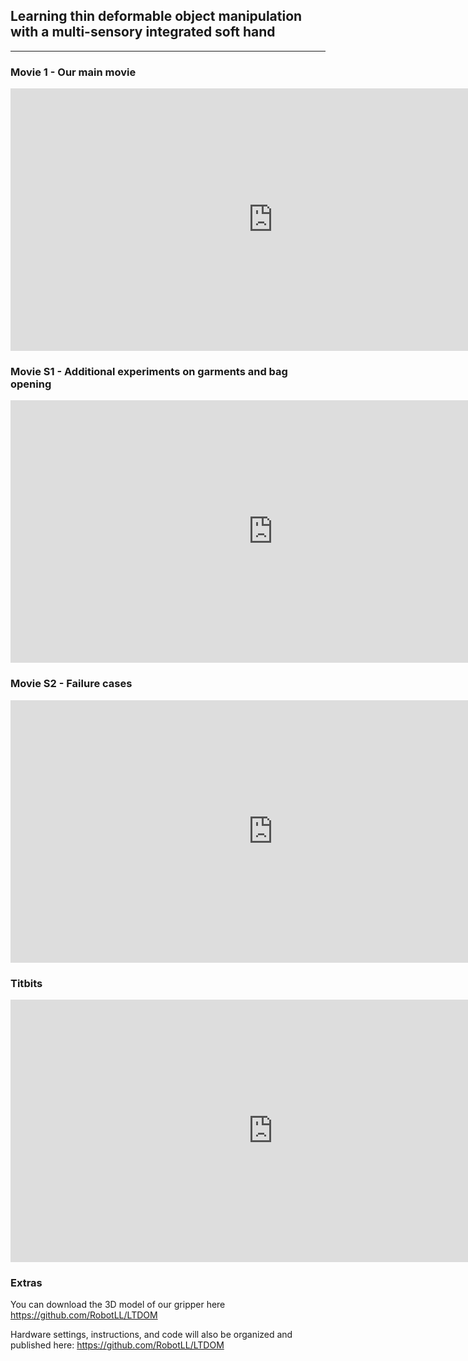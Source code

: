 ## Learning thin deformable object manipulation with a multi-sensory integrated soft hand

___
### Movie 1 - Our main movie

<iframe width="840" height="420" src="https://www.youtube.com/embed/ZkQhlO6V6PA?si=pMFVisqbz3Kuhk4Q" title="YouTube video player" frameborder="0" allow="accelerometer; autoplay; clipboard-write; encrypted-media; gyroscope; picture-in-picture; web-share" allowfullscreen></iframe>

### Movie S1 - Additional experiments on garments and bag opening

<iframe width="840" height="420" src="https://www.youtube.com/embed/xg2s6ffbaIE?si=eXoriZMcodCzgREU" title="YouTube video player" frameborder="0" allow="accelerometer; autoplay; clipboard-write; encrypted-media; gyroscope; picture-in-picture; web-share" allowfullscreen></iframe>

### Movie S2 - Failure cases

<iframe width="840" height="420" src="https://www.youtube.com/embed/RhR9xNo_xu0?si=DdxWyF5l8Z3TzUKO" title="YouTube video player" frameborder="0" allow="accelerometer; autoplay; clipboard-write; encrypted-media; gyroscope; picture-in-picture; web-share" allowfullscreen></iframe>

### Titbits

<iframe width="840" height="420" src="https://www.youtube.com/embed/d1bJ8Y9aIuU?si=VjWdudzBZ7_rs3ff" title="YouTube video player" frameborder="0" allow="accelerometer; autoplay; clipboard-write; encrypted-media; gyroscope; picture-in-picture; web-share" allowfullscreen></iframe>

### Extras

You can download the 3D model of our gripper here https://github.com/RobotLL/LTDOM

Hardware settings, instructions, and code will also be organized and published here: https://github.com/RobotLL/LTDOM

